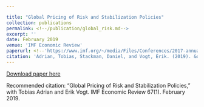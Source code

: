 ```yaml
---

title: "Global Pricing of Risk and Stabilization Policies"
collection: publications
permalink: <!--/publication/global_risk.md-->
excerpt: ''
date: February 2019
venue: 'IMF Economic Review'
paperurl: <!--'https://www.imf.org/~/media/Files/Conferences/2017-annual-research-conference/adrian-s6.ashx'-->
citation: 'Adrian, Tobias, Stackman, Daniel, and Vogt, Erik. (2019). &quot; Global Pricing of Risk and Stabilization Policies.&quot; <i>IMF Economic Review 1</i>. 67(1).'
---
```


[Download paper here](https://www.imf.org/~/media/Files/Conferences/2017-annual-research-conference/adrian-s6.ashx)

Recommended citation: “Global Pricing of Risk and Stabilization Policies,” with Tobias Adrian and Erik Vogt. IMF Economic Review 67(1). February 2019.
